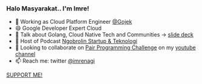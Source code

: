 ### Halo Masyarakat.. I'm Imre!

- 🔭 Working as Cloud Platform Engineer [@Gojek](https://www.gojek.com/)
- 😄 Google Developer Expert Cloud 
- 🌱 Talk about Golang, Cloud Native Tech and Communities -> [slide deck](https://github.com/imrenagi/public-speaking/tree/master/tech-talks)
- 💬 Host of Podcast [Ngobrolin Startup & Teknologi](https://open.spotify.com/show/3cA81ivwFR2gDMF570j06X)
- 👯 Looking to collaborate on [Pair Programming Challenge](https://www.youtube.com/playlist?list=PLJDedZCB3DvB68j2QA4zyqQWWn3ra6igv) on my [youtube channel](https://youtube.com/c/ImreNagi) 
- 📫 Reach me: twitter [@imrenagi](https://twitter.com/imrenagi)

[SUPPORT ME!](https://imrenagi.com/donate)

<!--
**imrenagi/imrenagi** is a ✨ _special_ ✨ repository because its `README.md` (this file) appears on your GitHub profile.

![Ngobrolin Startup & Teknologi](./spotify-podcast-badge-wht-grn-165x40.png)

Here are some ideas to get you started:

- 🔭 I’m currently working on ...
- 🌱 I’m currently learning ...
- 👯 I’m looking to collaborate on ...
- 🤔 I’m looking for help with ...
- 💬 Ask me about ...
- 📫 How to reach me: ...
- 😄 Pronouns: ...
- ⚡ Fun fact: ...
-->
